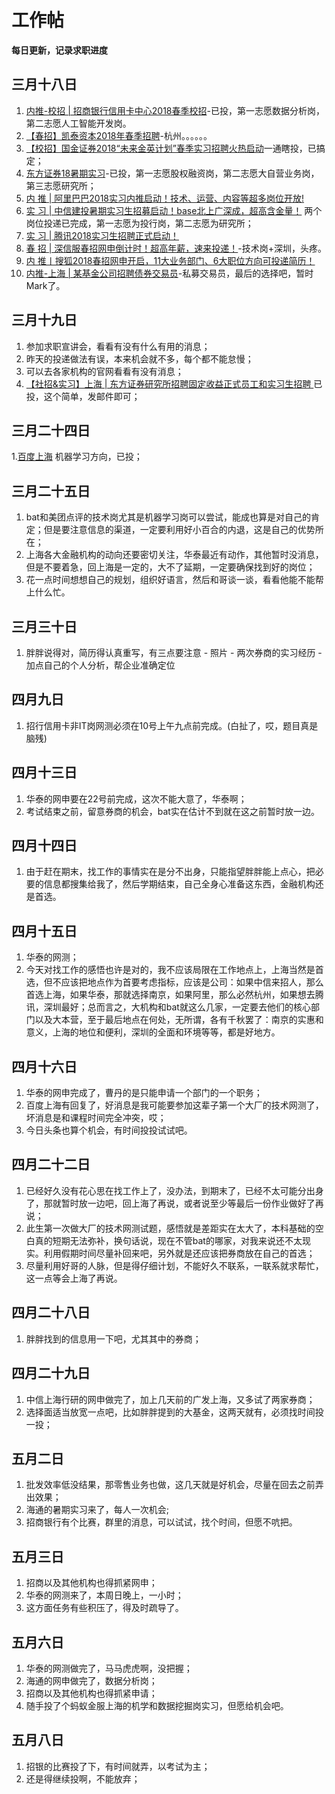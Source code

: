 # 工作帖
**每日更新，记录求职进度**

## 三月十八日
1. [内推-校招 | 招商银行信用卡中心2018春季校招](https://mp.weixin.qq.com/s/L78ihFtdsKkoB64bCCcYUw)-已投，第一志愿数据分析岗，第二志愿人工智能开发岗。
2. [【春招】凯泰资本2018年春季招聘](https://mp.weixin.qq.com/s/JSgFcXTj8L8-6AOE-SozcQ)-杭州。。。。。。
3. [【校招】国金证券2018“未来金英计划”春季实习招聘火热启动](https://mp.weixin.qq.com/s/HPtWVK60dhMprHQVuhaRhA)一通瞎投，已搞定；
4. [东方证券18暑期实习](https://mp.weixin.qq.com/s/2EsfH2soZBxgfFEkIP3j3Q)-已投，第一志愿股权融资岗，第二志愿大自营业务岗，第三志愿研究所；
5. [内 推 | 阿里巴巴2018实习内推启动！技术、运营、内容等超多岗位开放!](https://mp.weixin.qq.com/s/nANPoRpAtfGAgdlQnPrxmg)
6. [实 习 | 中信建投暑期实习生招募启动！base北上广深成，超高含金量！](https://mp.weixin.qq.com/s/A1fPqkOgY2brUZ3s5nyEGA) 两个岗位投递已完成，第一志愿为投行岗，第二志愿为研究所；
7. [实 习 | 腾讯2018实习生招聘正式启动！](https://mp.weixin.qq.com/s/u-JMZECrKOgD3OgMF25BUA)
8. [春 招 | 深信服春招网申倒计时！超高年薪，速来投递！](https://mp.weixin.qq.com/s/TH1ofm1mtNeIIk0U6FCkVw)-技术岗+深圳，头疼。
9. [内 推丨搜狐2018春招网申开启，11大业务部门、6大职位方向可投递简历！](https://mp.weixin.qq.com/s/r7CD1SYaqV_EuCJlzekMWg)
10. [内推-上海 | 某基金公司招聘债券交易员](https://mp.weixin.qq.com/s/2xNeHieQIQg58JM-szL2Mg)-私募交易员，最后的选择吧，暂时Mark了。

## 三月十九日
1. 参加求职宣讲会，看看有没有什么有用的消息；
2. 昨天的投递做法有误，本来机会就不多，每个都不能怠慢；
3. 可以去各家机构的官网看看有没有消息；
4. [【社招&实习】上海 | 东方证券研究所招聘固定收益正式员工和实习生招聘
](https://mp.weixin.qq.com/s/OVqAdADnqRUeAJpW36jzhg)已投，这个简单，发邮件即可；

## 三月二十四日
1.[百度上海](https://talent.baidu.com/external/baidu/index.html#/individualCenter)  机器学习方向，已投；

## 三月二十五日
1. bat和美团点评的技术岗尤其是机器学习岗可以尝试，能成也算是对自己的肯定；但是要注意信息的渠道，一定要利用好小百合的内退，这是自己的优势所在；
2. 上海各大金融机构的动向还要密切关注，华泰最近有动作，其他暂时没消息，但是不要着急，回上海是一定的，大不了延期，一定要确保找到好的岗位；
3. 花一点时间想想自己的规划，组织好语言，然后和哥谈一谈，看看他能不能帮上什么忙。

## 三月三十日
1. 胖胖说得对，简历得认真重写，有三点要注意 - 照片 - 两次券商的实习经历 - 加点自己的个人分析，帮企业准确定位

## 四月九日
1. 招行信用卡非IT岗网测必须在10号上午九点前完成。(白扯了，哎，题目真是脑残)

## 四月十三日
1. 华泰的网申要在22号前完成，这次不能大意了，华泰啊；
2. 考试结束之前，留意券商的机会，bat实在估计不到就在这之前暂时放一边。

## 四月十四日
1. 由于赶在期末，找工作的事情实在是分不出身，只能指望胖胖能上点心，把必要的信息都搜集给我了，然后学期结束，自己全身心准备这东西，金融机构还是首选。

## 四月十五日
1. 华泰的网测；
2. 今天对找工作的感悟也许是对的，我不应该局限在工作地点上，上海当然是首选，但不应该把地点作为首要考虑指标，应该是公司：如果中信来招人，那么首选上海，如果华泰，那就选择南京，如果阿里，那么必然杭州，如果想去腾讯，深圳最好；总而言之，大机构和bat就这么几家，一定要去他们的核心部门以及大本营，至于最后地点在何处，无所谓，各有千秋罢了：南京的实惠和意义，上海的地位和便利，深圳的全面和环境等等，都是好地方。

## 四月十六日
1. 华泰的网申完成了，曹丹的是只能申请一个部门的一个职务；
2. 百度上海有回复了，好消息是我可能要参加这辈子第一个大厂的技术网测了，坏消息是和课程时间完全冲突，哎；
3. 今日头条也算个机会，有时间投投试试吧。

## 四月二十二日
1. 已经好久没有花心思在找工作上了，没办法，到期末了，已经不太可能分出身了，那就暂时放一边吧，回上海了再说，或者说至少等最后一份作业做好了再说；
2. 此生第一次做大厂的技术网测试题，感悟就是差距实在太大了，本科基础的空白真的短期无法弥补，换句话说，现在不管bat的哪家，对我来说还不太现实。利用假期时间尽量补回来吧，另外就是还应该把券商放在自己的首选；
3. 尽量利用好哥的人脉，但是得仔细计划，不能好久不联系，一联系就求帮忙，这一点等会上海了再说。

## 四月二十八日
1. 胖胖找到的信息用一下吧，尤其其中的券商；

## 四月二十九日
1. 中信上海行研的网申做完了，加上几天前的广发上海，又多试了两家券商；
2. 选择面适当放宽一点吧，比如胖胖提到的大基金，这两天就有，必须找时间投一投；

## 五月二日
1. 批发效率低没结果，那零售业务也做，这几天就是好机会，尽量在回去之前弄出效果；
2. 海通的暑期实习来了，每人一次机会;
3. 招商银行有个比赛，群里的消息，可以试试，找个时间，但愿不吭把。

## 五月三日
1. 招商以及其他机构也得抓紧网申；
2. 华泰的网测来了，本周日晚上，一小时；
3. 这方面任务有些积压了，得及时疏导了。

## 五月六日
1. 华泰的网测做完了，马马虎虎啊，没把握；
2. 海通的网申做完了，数据分析岗；
3. 招商以及其他机构也得抓紧申请；
4. 随手投了个蚂蚁金服上海的机学和数据挖掘岗实习，但愿给机会吧。

## 五月八日
1. 招银的比赛投了下，有时间就弄，以考试为主；
2. 还是得继续投啊，不能放弃；
